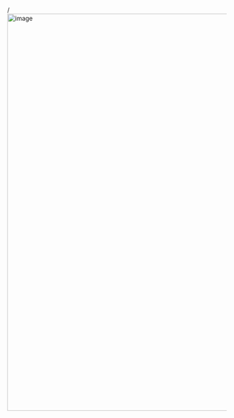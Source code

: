 /<img width="1877" height="912" alt="image" src="https://github.com/user-attachments/assets/3cf8f8ac-650f-442b-96cb-01fd1e2353a2" />

